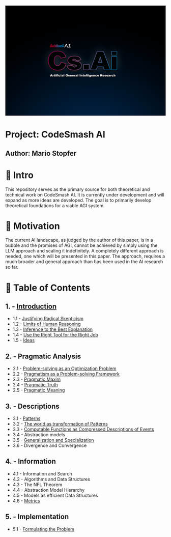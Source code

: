
![](https://github.com/immmersive/codesmash-ai/blob/main/CsAi.png)

# Project: CodeSmash AI

## Author: Mario Stopfer

# 🔘 Intro

This repository serves as the primary source for both theoretical and technical work on CodeSmash AI. It is currently under development and will expand as more ideas are developed. The goal is to primarily develop theoretical foundations for a viable AGI system.

# 🔘 Motivation

The current AI landscape, as judged by the author of this paper, is in a bubble and the promises of AGI, cannot be achieved by simply using the LLM approach and scaling it indefinitely. A completely different approach is needed, one which will be presented in this paper. The approach, requires a much broader and general approach than has been used in the AI research so far.
 
# 🔘 Table of Contents
 
## 1. - [Introduction](/introduction.md)
- 1.1 - [Justifying Radical Skepticism](/radical-skepticism.md)
- 1.2 - [Limits of Human Reasoning](/human-reasoning.md)
- 1.3 - [Inference to the Best Explanation](/best-explanation.md)
- 1.4 - [Use the Right Tool for the Right Job](/right-tool-right-job.md)
- 1.5 - [Ideas](/ideas.md)

## 2. - Pragmatic Analysis
- 2.1 - [Problem-solving as an Optimization Problem](/optimization.md)
- 2.2 - [Pragmatism as a Problem-solving Framework](/pragmatism.md)
- 2.3 - [Pragmatic Maxim](/pragmatic-maxim.md)
- 2.4 - [Pragmatic Truth](/pragmatic-truth.md)
- 2.5 - [Pragmatic Meaning](/pragmatic-meaning.md)

## 3. - Descriptions
- 3.1 - [Patterns](/patterns.md)
- 3.2 - [The world as transformation of Patterns](/transformation-patterns.md)
- 3.3 - [Computable Functions as Compressed Descriptions of Events](/computable-functions.md)
- 3.4 - Abstraction models
- 3.5 - [Generalization and Specialization](/generalization-specialization.md)
- 3.6 - Divergence and Convergence

## 4. - Information
- 4.1 - Information and Search
- 4.2 - Algorithms and Data Structures
- 4.3 - The NFL Theorem
- 4.4 - Abstraction Model Hierarchy
- 4.5 - Models as efficient Data Structures
- 4.6 - [Metrics](/metrics.md)

## 5. - Implementation
- 5.1 - [Formulating the Problem](/formulating-problem.md)


